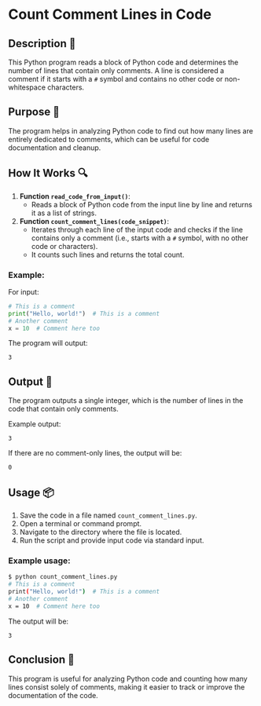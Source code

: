 # Count Comment Lines in Code

## Description 📝

This Python program reads a block of Python code and determines the number of lines that contain only comments.
A line is considered a comment if it starts with a `#` symbol and contains no other code or non-whitespace characters.

## Purpose 🎯

The program helps in analyzing Python code to find out how many lines are entirely dedicated to comments, which can be useful for code documentation and cleanup.

## How It Works 🔍

1. **Function `read_code_from_input()`**:
    - Reads a block of Python code from the input line by line and returns it as a list of strings.
2. **Function `count_comment_lines(code_snippet)`**:
    - Iterates through each line of the input code and checks if the line contains only a comment (i.e., starts with a `#` symbol, with no other code or characters).
    - It counts such lines and returns the total count.

### Example:

For input:

```python
# This is a comment
print("Hello, world!")  # This is a comment
# Another comment
x = 10  # Comment here too
```

The program will output:

```
3
```

## Output 📜

The program outputs a single integer, which is the number of lines in the code that contain only comments.

Example output:

```
3
```

If there are no comment-only lines, the output will be:

```
0
```

## Usage 📦

1. Save the code in a file named `count_comment_lines.py`.
2. Open a terminal or command prompt.
3. Navigate to the directory where the file is located.
4. Run the script and provide input code via standard input.

### Example usage:

```bash
$ python count_comment_lines.py
# This is a comment
print("Hello, world!")  # This is a comment
# Another comment
x = 10  # Comment here too
```

The output will be:

```
3
```

## Conclusion 🚀

This program is useful for analyzing Python code and counting how many lines consist solely of comments, making it easier to track or improve the documentation of the code.
